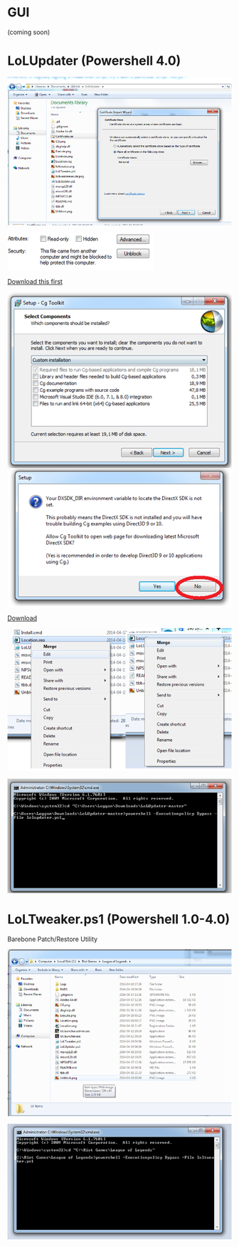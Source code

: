 GUI
===
(coming soon)

LoLUpdater (Powershell 4.0)
==========
![alt text](Certificate.png)

![alt text](Unblock.png)

[Download this first](http://developer.download.nvidia.com/cg/Cg_3.1/Cg-3.1_April2012_Setup.exe)

![alt text](CG.png)

[Download](https://github.com/Loggan08/LoLUpdater/archive/master.zip)

![alt text](Location.png)

![alt text](Execute.png)


LoLTweaker.ps1 (Powershell 1.0-4.0)
==============
Barebone Patch/Restore Utility

![alt text](loltweaker.png)

![alt text](loltweakerexecute.png)





